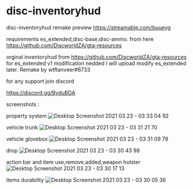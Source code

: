 # disc-inventoryhud
disc-inventoryhud remake
preview https://streamable.com/buueyg 

requirements es_extended,disc-base,disc-ammo.
from here https://github.com/DiscworldZA/gta-resources

orginal inventoryhud from https://github.com/DiscworldZA/gta-resources
for es_extended v1 modification nedded
I will upload modify es_extended later.
Remake by wtftanveer#6733

for any support join discord 

https://discord.gg/ByduBDA

screenshots : 

property system ![Desktop Screenshot 2021 03 23 - 03 33 04 92](https://user-images.githubusercontent.com/70646347/112061395-a41b5580-8b88-11eb-8a2c-8f6d68ff76da.png)

vehicle trunk ![Desktop Screenshot 2021 03 23 - 03 31 21 70](https://user-images.githubusercontent.com/70646347/112061435-b4333500-8b88-11eb-8daa-4c8a27980d8d.png)

vehicle glovebox ![Desktop Screenshot 2021 03 23 - 03 31 09 79](https://user-images.githubusercontent.com/70646347/112061482-c1502400-8b88-11eb-8ad4-08e1a773490d.png)

drop ![Desktop Screenshot 2021 03 23 - 03 30 43 98](https://user-images.githubusercontent.com/70646347/112061513-cb722280-8b88-11eb-8019-16937be9ff9f.png)

action bar and item use,remove,added,weapon holster ![Desktop Screenshot 2021 03 23 - 03 30 17 13](https://user-images.githubusercontent.com/70646347/112061605-ee043b80-8b88-11eb-8e68-68261ec2473f.png)

items durability ![Desktop Screenshot 2021 03 23 - 03 30 05 36](https://user-images.githubusercontent.com/70646347/112061666-083e1980-8b89-11eb-9954-150fc7eaf806.png)
